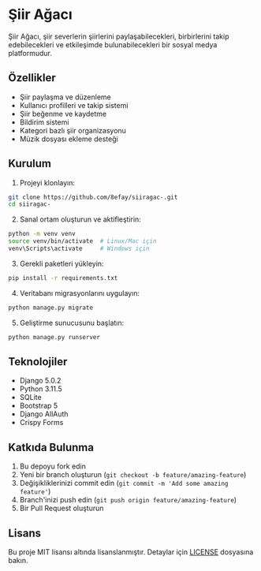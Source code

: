 # Şiir Ağacı

Şiir Ağacı, şiir severlerin şiirlerini paylaşabilecekleri, birbirlerini takip edebilecekleri ve etkileşimde bulunabilecekleri bir sosyal medya platformudur.

## Özellikler

- Şiir paylaşma ve düzenleme
- Kullanıcı profilleri ve takip sistemi
- Şiir beğenme ve kaydetme
- Bildirim sistemi
- Kategori bazlı şiir organizasyonu
- Müzik dosyası ekleme desteği

## Kurulum

1. Projeyi klonlayın:
```bash
git clone https://github.com/8efay/siiragac-.git
cd siiragac-
```

2. Sanal ortam oluşturun ve aktifleştirin:
```bash
python -m venv venv
source venv/bin/activate  # Linux/Mac için
venv\Scripts\activate     # Windows için
```

3. Gerekli paketleri yükleyin:
```bash
pip install -r requirements.txt
```

4. Veritabanı migrasyonlarını uygulayın:
```bash
python manage.py migrate
```

5. Geliştirme sunucusunu başlatın:
```bash
python manage.py runserver
```

## Teknolojiler

- Django 5.0.2
- Python 3.11.5
- SQLite
- Bootstrap 5
- Django AllAuth
- Crispy Forms

## Katkıda Bulunma

1. Bu depoyu fork edin
2. Yeni bir branch oluşturun (`git checkout -b feature/amazing-feature`)
3. Değişikliklerinizi commit edin (`git commit -m 'Add some amazing feature'`)
4. Branch'inizi push edin (`git push origin feature/amazing-feature`)
5. Bir Pull Request oluşturun

## Lisans

Bu proje MIT lisansı altında lisanslanmıştır. Detaylar için [LICENSE](LICENSE) dosyasına bakın. 